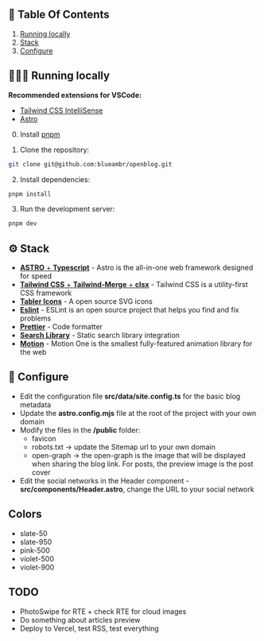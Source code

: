 ## 📌 Table Of Contents

1. [Running locally](#-running-Locally)
2. [Stack](#%EF%B8%8F-stack)
3. [Configure](#-configure)

## 👨🏻‍💻 Running locally

**Recommended extensions for VSCode:**

- [Tailwind CSS IntelliSense](https://marketplace.visualstudio.com/items?itemName=bradlc.vscode-tailwindcss)
- [Astro](https://marketplace.visualstudio.com/items?itemName=astro-build.astro-vscode)

0. Install [pnpm](https://pnpm.io/)

1. Clone the repository:

```bash
git clone git@github.com:blueambr/openblog.git
```

2. Install dependencies:

```bash
pnpm install
```

3. Run the development server:

```bash
pnpm dev
```

## ⚙️ Stack

- [**ASTRO** + **Typescript**](https://astro.build/) - Astro is the all-in-one web framework designed for speed
- [**Tailwind CSS** + **Tailwind-Merge** + **clsx**](https://tailwindcss.com/) - Tailwind CSS is a utility-first CSS framework
- [**Tabler Icons**](https://tabler-icons.io/i/) - A open source SVG icons
- [**Eslint**](https://eslint.org/) - ESLint is an open source project that helps you find and fix problems
- [**Prettier**](https://prettier.io/) - Code formatter
- [**Search Library**](https://pagefind.app/) - Static search library integration
- [**Motion**](https://motion.dev/) - Motion One is the smallest fully-featured animation library for the web

## 📐 Configure

- Edit the configuration file **src/data/site.config.ts** for the basic blog metadata
- Update the **astro.config.mjs** file at the root of the project with your own domain
- Modify the files in the **/public** folder:
  - favicon
  - robots.txt -> update the Sitemap url to your own domain
  - open-graph -> the open-graph is the image that will be displayed when sharing the blog link. For posts, the preview image is the post cover
- Edit the social networks in the Header component - **src/components/Header.astro**, change the URL to your social network

## Colors

- slate-50
- slate-950
- pink-500
- violet-500
- violet-900

## TODO

- PhotoSwipe for RTE + check RTE for cloud images
- Do something about articles preview
- Deploy to Vercel, test RSS, test everything

